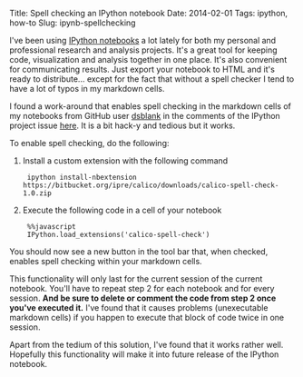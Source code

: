 Title: Spell checking an IPython notebook
Date: 2014-02-01
Tags: ipython, how-to
Slug: ipynb-spellchecking

I've been using [IPython notebooks](http://ipython.org/notebook.html) a lot lately for both my personal and professional 
research and analysis projects. It's a great tool for keeping code, visualization and analysis together in one place. 
It's also convenient for communicating results. Just export your notebook to HTML and it's ready to distribute... except 
for the fact that without a spell checker I tend to have a lot of typos in my markdown cells. 

I found a work-around that enables spell checking in the markdown cells of my notebooks from GitHub user 
[dsblank](https://github.com/dsblank) in the comments of the IPython project issue 
[here](https://github.com/ipython/ipython/issues/3216). It is a bit hack-y and tedious but it works. 

To enable spell checking, do the following:

1. Install a custom extension with the following command
	
		ipython install-nbextension https://bitbucket.org/ipre/calico/downloads/calico-spell-check-1.0.zip
  
2. Execute the following code in a cell of your notebook

		%%javascript
		IPython.load_extensions('calico-spell-check')

You should now see a new button in the tool bar that, when checked, enables spell checking within your markdown cells. 

This functionality will only last for the current session of the current notebook. You'll have to repeat step 2 for each 
notebook and for every session. **And be sure to delete or comment the code from step 2 once you've executed it.** I've 
found that it causes problems (unexecutable markdown cells) if you happen to execute that block of code twice in one 
session.

Apart from the tedium of this solution, I've found that it works rather well. Hopefully this functionality will make it 
into future release of the IPython notebook.